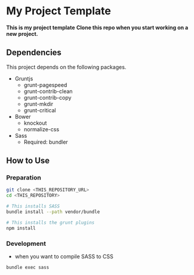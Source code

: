 # My Project Template

**This is my project template**
**Clone this repo when you start working on a new project.**

## Dependencies
This project depends on the following packages.
* Gruntjs
  * grunt-pagespeed
  * grunt-contrib-clean
  * grunt-contrib-copy
  * grunt-mkdir
  * grunt-critical
* Bower
  * knockout
  * normalize-css
* Sass
  * Required: bundler

## How to Use

### Preparation
```sh
git clone <THIS_REPOSITORY_URL>
cd <THIS_REPOSITORY>

# This installs SASS
bundle install --path vendor/bundle

# This installs the grunt plugins
npm install
```

### Development
* when you want to compile SASS to CSS
```sh
bundle exec sass
```

